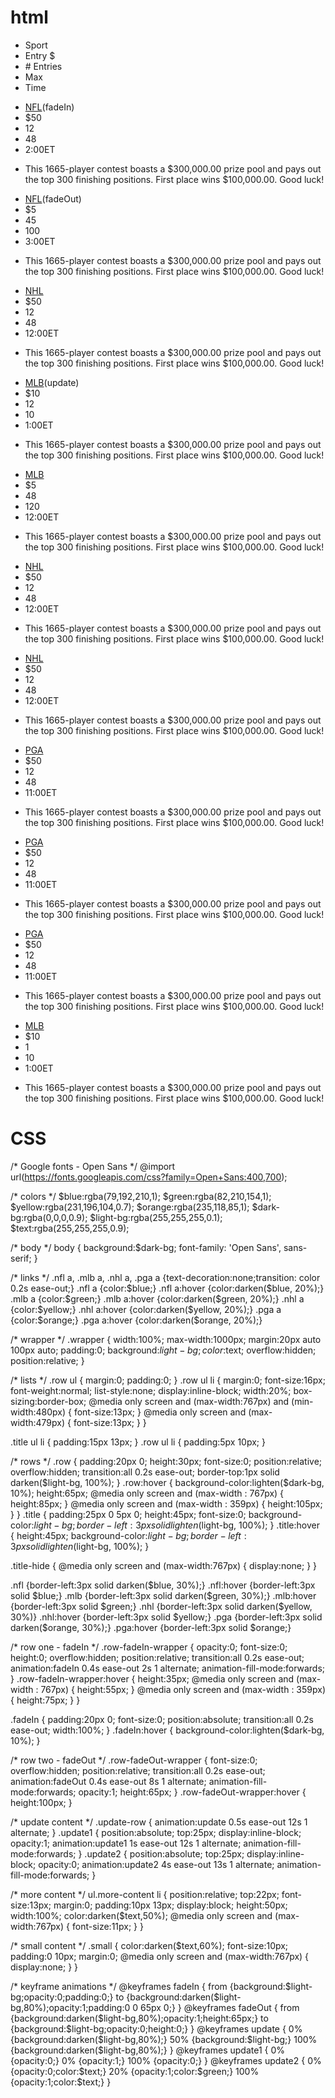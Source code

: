 # html

  <section class="wrapper">
    <!-- Row title -->
    <main class="row title">
      <ul>
        <li>Sport</li>
        <li>Entry $</li>
        <li><span class="title-hide">#</span> Entries</li>
        <li>Max</li>
        <li>Time</li>
      </ul>
    </main>
    <!-- Row 1 - fadeIn -->
    <section class="row-fadeIn-wrapper">
      <article class="row fadeIn nfl">
        <ul>
          <li><a href="#">NFL</a><span class="small">(fadeIn)</span></li>
          <li>$50</li>
          <li>12</li>
          <li>48</li>
          <li>2:00ET</li>
        </ul>
        <ul class="more-content">
          <li>This 1665-player contest boasts a $300,000.00 prize pool and pays out the top 300 finishing positions. First place wins $100,000.00. Good luck!</li>
        </ul>
      </article>
    </section>
    <!-- Row 2 - fadeOut -->
    <section class="row-fadeOut-wrapper">
      <article class="row nfl">
        <ul>
          <li><a href="#">NFL</a><span class="small">(fadeOut)</span></li>
          <li>$5</li>
          <li>45</li>
          <li>100</li>
          <li>3:00ET</li>
        </ul>
        <ul class="more-content">
          <li>This 1665-player contest boasts a $300,000.00 prize pool and pays out the top 300 finishing positions. First place wins $100,000.00. Good luck!</li>
        </ul>
      </article>
    </section>
    <!-- Row 3 -->
    <article class="row nfl">
      <ul>
        <li><a href="#">NHL</a></li>
        <li>$50</li>
        <li>12</li>
        <li>48</li>
        <li>12:00ET</li>
      </ul>
      <ul class="more-content">
        <li>This 1665-player contest boasts a $300,000.00 prize pool and pays out the top 300 finishing positions. First place wins $100,000.00. Good luck!</li>
      </ul>
    </article>
    <!-- Row 4 -->
    <article class="row mlb update-row">
      <ul>
        <li><a href="#">MLB</a><span class="small">(update)</span></li>
        <li>$10</li>
        <li><span class="update1">1</span><span class="update2">2</span></li>
        <li>10</li>
        <li>1:00ET</li>
      </ul>
      <ul class="more-content">
        <li>This 1665-player contest boasts a $300,000.00 prize pool and pays out the top 300 finishing positions. First place wins $100,000.00. Good luck!</li>
      </ul>
    </article>
    <!-- Row 5 -->
    <article class="row mlb">
      <ul>
        <li><a href="#">MLB</a></li>
        <li>$5</li>
        <li>48</li>
        <li>120</li>
        <li>12:00ET</li>
      </ul>
      <ul class="more-content">
        <li>This 1665-player contest boasts a $300,000.00 prize pool and pays out the top 300 finishing positions. First place wins $100,000.00. Good luck!</li>
      </ul>
    </article>
    <!-- Row 6 -->
    <article class="row nhl">
      <ul>
        <li><a href="#">NHL</a></li>
        <li>$50</li>
        <li>12</li>
        <li>48</li>
        <li>12:00ET</li>
      </ul>
      <ul class="more-content">
        <li>This 1665-player contest boasts a $300,000.00 prize pool and pays out the top 300 finishing positions. First place wins $100,000.00. Good luck!</li>
      </ul>
    </article>
    <!-- Row 7 -->
    <article class="row nhl">
      <ul>
        <li><a href="#">NHL</a></li>
        <li>$50</li>
        <li>12</li>
        <li>48</li>
        <li>12:00ET</li>
      </ul>
      <ul class="more-content">
        <li>This 1665-player contest boasts a $300,000.00 prize pool and pays out the top 300 finishing positions. First place wins $100,000.00. Good luck!</li>
      </ul>
    </article>
    <!-- Row 8 -->
    <article class="row pga">
      <ul>
        <li><a href="#">PGA</a></li>
        <li>$50</li>
        <li>12</li>
        <li>48</li>
        <li>11:00ET</li>
      </ul>
      <ul class="more-content">
        <li>This 1665-player contest boasts a $300,000.00 prize pool and pays out the top 300 finishing positions. First place wins $100,000.00. Good luck!</li>
      </ul>
    </article>
    <!-- Row 9 -->
    <article class="row pga">
      <ul>
        <li><a href="#">PGA</a></li>
        <li>$50</li>
        <li>12</li>
        <li>48</li>
        <li>11:00ET</li>
      </ul>
      <ul class="more-content">
        <li>This 1665-player contest boasts a $300,000.00 prize pool and pays out the top 300 finishing positions. First place wins $100,000.00. Good luck!</li>
      </ul>
    </article>
    <!-- Row 10 -->
    <article class="row pga">
      <ul>
        <li><a href="#">PGA</a></li>
        <li>$50</li>
        <li>12</li>
        <li>48</li>
        <li>11:00ET</li>
      </ul>
      <ul class="more-content">
        <li>This 1665-player contest boasts a $300,000.00 prize pool and pays out the top 300 finishing positions. First place wins $100,000.00. Good luck!</li>
      </ul>
    </article>
    <!-- Row 11 -->
    <article class="row mlb">
      <ul>
        <li><a href="#">MLB</a></li>
        <li>$10</li>
        <li>1</li>
        <li>10</li>
        <li>1:00ET</li>
      </ul>
      <ul class="more-content">
        <li>This 1665-player contest boasts a $300,000.00 prize pool and pays out the top 300 finishing positions. First place wins $100,000.00. Good luck!</li>
      </ul>
    </article>
  </section>
  

# CSS
  
  

/* Google fonts - Open Sans */
@import url(https://fonts.googleapis.com/css?family=Open+Sans:400,700);

/* colors */
$blue:rgba(79,192,210,1);
$green:rgba(82,210,154,1);
$yellow:rgba(231,196,104,0.7);
$orange:rgba(235,118,85,1);
$dark-bg:rgba(0,0,0,0.9);
$light-bg:rgba(255,255,255,0.1);
$text:rgba(255,255,255,0.9);

/* body */
body {
  background:$dark-bg;
  font-family: 'Open Sans', sans-serif;
}

/* links */
.nfl a, .mlb a, .nhl a, .pga a {text-decoration:none;transition: color 0.2s ease-out;}
.nfl a {color:$blue;}
.nfl a:hover {color:darken($blue, 20%);}
.mlb a {color:$green;}
.mlb a:hover {color:darken($green, 20%);}
.nhl a {color:$yellow;}
.nhl a:hover {color:darken($yellow, 20%);}
.pga a {color:$orange;}
.pga a:hover {color:darken($orange, 20%);}

/* wrapper */
.wrapper {
  width:100%;
  max-width:1000px;
  margin:20px auto 100px auto;
  padding:0;
  background:$light-bg;
  color:$text;
  overflow:hidden;
  position:relative;
}

/* lists */
.row ul {
  margin:0;
  padding:0;
}
.row ul li  {
  margin:0;
  font-size:16px;
  font-weight:normal;
  list-style:none;
  display:inline-block;
  width:20%;
	box-sizing:border-box;
  @media only screen and (max-width:767px) and (min-width:480px) {
    font-size:13px;
  }
  @media only screen and (max-width:479px) {
    font-size:13px;
  }
}

.title ul li {
  padding:15px 13px;
}
.row ul li {
  padding:5px 10px;
}

/* rows */
.row {
  padding:20px 0;
  height:30px;
  font-size:0;
  position:relative;
  overflow:hidden;
  transition:all 0.2s ease-out;
  border-top:1px solid darken($light-bg, 100%);
}
.row:hover {
  background-color:lighten($dark-bg, 10%);
  height:65px;
  @media only screen and (max-width : 767px) {
    height:85px;
  }
  @media only screen and (max-width : 359px) {
    height:105px;
  }
}
.title {
  padding:25px 0 5px 0;
  height:45px;
  font-size:0;
  background-color:$light-bg;
  border-left:3px solid lighten($light-bg, 100%);
}
.title:hover {
  height:45px;
  background-color:$light-bg;
  border-left:3px solid lighten($light-bg, 100%);
}

.title-hide {
  @media only screen and (max-width:767px) {
    display:none;
  }
}

.nfl {border-left:3px solid darken($blue, 30%);}
.nfl:hover {border-left:3px solid $blue;}
.mlb {border-left:3px solid darken($green, 30%);}
.mlb:hover {border-left:3px solid $green;}
.nhl {border-left:3px solid darken($yellow, 30%)}
.nhl:hover {border-left:3px solid $yellow;}
.pga {border-left:3px solid darken($orange, 30%);}
.pga:hover {border-left:3px solid $orange;}

/* row one - fadeIn */
.row-fadeIn-wrapper {
  opacity:0;
  font-size:0;
  height:0;
  overflow:hidden;
  position:relative;
  transition:all 0.2s ease-out;
  animation:fadeIn 0.4s ease-out 2s 1 alternate;
  animation-fill-mode:forwards;
}
.row-fadeIn-wrapper:hover {
  height:35px;
  @media only screen and (max-width : 767px) {
    height:55px;
  }
  @media only screen and (max-width : 359px) {
    height:75px;
  }
}

.fadeIn {
  padding:20px 0;
  font-size:0;
  position:absolute;
  transition:all 0.2s ease-out;
  width:100%;
}
.fadeIn:hover {
  background-color:lighten($dark-bg, 10%);
}

/* row two - fadeOut */
.row-fadeOut-wrapper {
  font-size:0;
  overflow:hidden;
  position:relative;
  transition:all 0.2s ease-out;
  animation:fadeOut 0.4s ease-out 8s 1 alternate;
  animation-fill-mode:forwards;
  opacity:1;
  height:65px;
}
.row-fadeOut-wrapper:hover {
  height:100px;
}

/* update content */
.update-row {
  animation:update 0.5s ease-out 12s 1 alternate;
}
.update1 {
  position:absolute;
  top:25px;
  display:inline-block;
  opacity:1;
  animation:update1 1s ease-out 12s 1 alternate;
  animation-fill-mode:forwards;
}
.update2 {
  position:absolute;
  top:25px;
  display:inline-block;
  opacity:0;
  animation:update2 4s ease-out 13s 1 alternate;
  animation-fill-mode:forwards;
}

/* more content */
ul.more-content li {
  position:relative;
  top:22px;
  font-size:13px;
  margin:0;
  padding:10px 13px;
  display:block;
  height:50px;
  width:100%;
  color:darken($text,50%);
  @media only screen and (max-width:767px) {
    font-size:11px;
  }
}

/* small content */
.small {
  color:darken($text,60%);
  font-size:10px;
  padding:0 10px;
  margin:0;
  @media only screen and (max-width:767px) {
    display:none;
  }
}

/* keyframe animations */
@keyframes fadeIn {
  from {background:$light-bg;opacity:0;padding:0;}
  to {background:darken($light-bg,80%);opacity:1;padding:0 0 65px 0;}
}
@keyframes fadeOut {
  from {background:darken($light-bg,80%);opacity:1;height:65px;}
  to {background:$light-bg;opacity:0;height:0;}
}
@keyframes update {
  0% {background:darken($light-bg,80%);}
  50% {background:$light-bg;}
  100% {background:darken($light-bg,80%);}
}
@keyframes update1 {
  0% {opacity:0;}
  0% {opacity:1;}
  100% {opacity:0;}
}
@keyframes update2 {
  0% {opacity:0;color:$text;}
  20% {opacity:1;color:$green;}
  100% {opacity:1;color:$text;}
}

